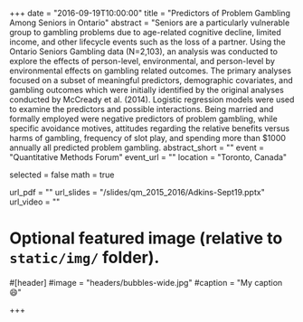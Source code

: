 +++
date = "2016-09-19T10:00:00"
title = "Predictors of Problem Gambling Among Seniors in Ontario"
abstract = "Seniors are a particularly vulnerable group to gambling problems due to age-related cognitive decline, limited income, and other lifecycle events such as the loss of a partner. Using the Ontario Seniors Gambling data (N=2,103), an analysis was conducted to explore the effects of person-level, environmental, and person-level by environmental effects on gambling related outcomes. The primary analyses focused on a subset of meaningful predictors, demographic covariates, and gambling outcomes which were initially identified by the original analyses conducted by McCready et al. (2014). Logistic regression models were used to examine the predictors and possible interactions. Being married and formally employed were negative predictors of problem gambling, while specific avoidance motives, attitudes regarding the relative benefits versus harms of gambling, frequency of slot play, and spending more than $1000 annually all predicted problem gambling.
abstract_short = ""
event = "Quantitative Methods Forum"
event_url = ""
location = "Toronto, Canada"

selected = false
math = true

url_pdf = ""
url_slides = "/slides/qm_2015_2016/Adkins-Sept19.pptx"
url_video = ""

# Optional featured image (relative to `static/img/` folder).
#[header]
#image = "headers/bubbles-wide.jpg"
#caption = "My caption :smile:"

+++
